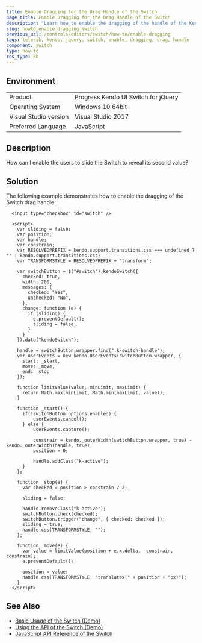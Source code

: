 ```yaml
---
title: Enable Dragging for the Drag Handle of the Switch
page_title: Enable Dragging for the Drag Handle of the Switch
description: "Learn how to enable the dragging of the handle of the Kendo UI for jQuery Switch."
slug: howto_enable_dragging_switch
previous_url: /controls/editors/switch/how-to/enable-dragging
tags: telerik, kendo, jquery, switch, enable, dragging, drag, handle
component: switch
type: how-to
res_type: kb
---
```


## Environment

<table>
 <tr>
  <td>Product</td>
  <td>Progress Kendo UI Switch for jQuery</td>
 </tr>
 <tr>
  <td>Operating System</td>
  <td>Windows 10 64bit</td>
 </tr>
 <tr>
  <td>Visual Studio version</td>
  <td>Visual Studio 2017</td>
 </tr>
 <tr>
  <td>Preferred Language</td>
  <td>JavaScript</td>
 </tr>
</table>

## Description

How can I enable the users to slide the Switch to reveal its second value?

## Solution

The following example demonstrates how to enable the dragging of the Switch drag handle.

```dojo
  <input type="checkbox" id="switch" />

  <script>
    var sliding = false;
    var position;
    var handle;
    var constrain;
    var RESOLVEDPREFIX = kendo.support.transitions.css === undefined ? "" : kendo.support.transitions.css;
    var TRANSFORMSTYLE = RESOLVEDPREFIX + "transform";

    var switchButton = $("#switch").kendoSwitch({
      checked: true,
      width: 200,
      messages: {
        checked: "Yes",
        unchecked: "No",
      },
      change: function (e) {
        if (sliding) {
          e.preventDefault();
          sliding = false;
        }
      }
    }).data("kendoSwitch");

    handle = switchButton.wrapper.find(".k-switch-handle");
    var userEvents = new kendo.UserEvents(switchButton.wrapper, {
      start: _start,
      move: _move,
      end: _stop
    });

    function limitValue(value, minLimit, maxLimit) {
      return Math.max(minLimit, Math.min(maxLimit, value));
    }

    function _start() {
      if(!switchButton.options.enabled) {
          userEvents.cancel();
      } else {
          userEvents.capture();

          constrain = kendo._outerWidth(switchButton.wrapper, true) - kendo._outerWidth(handle, true);
          position = 0;

          handle.addClass("k-active");
      }
    };

    function _stop(e) {
      var checked = position > constrain / 2;

      sliding = false;

      handle.removeClass("k-active");
      switchButton.check(checked);
      switchButton.trigger("change", { checked: checked });
      sliding = true;
      handle.css(TRANSFORMSTYLE, "");
    };

    function _move(e) {
      var value = limitValue(position + e.x.delta, -constrain, constrain);
      e.preventDefault();

      position = value;
      handle.css(TRANSFORMSTYLE, "translatex(" + position + "px)");
    }
  </script>
```

## See Also

* [Basic Usage of the Switch (Demo)](https://demos.telerik.com/kendo-ui/switch/index)
* [Using the API of the Switch (Demo)](https://demos.telerik.com/kendo-ui/switch/api)
* [JavaScript API Reference of the Switch](/api/javascript/ui/switch)
